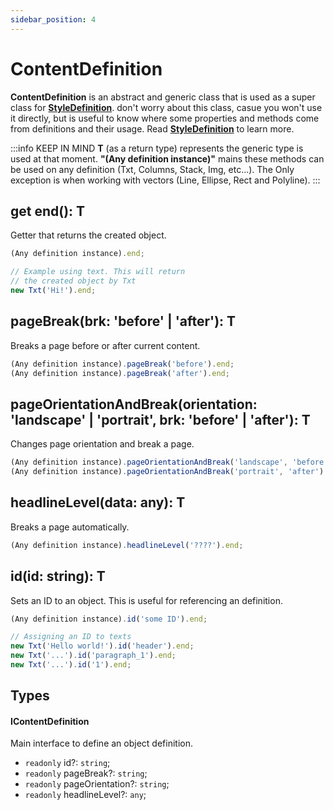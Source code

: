```yaml
---
sidebar_position: 4
---
```


# ContentDefinition

**ContentDefinition** is an abstract and generic class that is used as a super class for **[StyleDefinition](./style-definition.md)**. don't worry about this class, casue you won't use it directly, but is useful to know where some properties and methods come from definitions and their usage. Read **[StyleDefinition](./style-definition.md)** to learn more.

:::info KEEP IN MIND
**T** (as a return type) represents the generic type is used at that moment. **"(Any definition instance)"** mains these methods can be used on any definition (Txt, Columns, Stack, Img, etc...). The Only exception is when working with vectors (Line, Ellipse, Rect and Polyline).
:::

## get end(): T

Getter that returns the created object.

```typescript
(Any definition instance).end;

// Example using text. This will return
// the created object by Txt
new Txt('Hi!').end;
```

## pageBreak(brk: 'before' | 'after'): T

Breaks a page before or after current content. 

```typescript
(Any definition instance).pageBreak('before').end;
(Any definition instance).pageBreak('after').end;
```

## pageOrientationAndBreak(orientation: 'landscape' | 'portrait', brk: 'before' | 'after'): T

Changes page orientation and break a page.

```typescript
(Any definition instance).pageOrientationAndBreak('landscape', 'before').end;
(Any definition instance).pageOrientationAndBreak('portrait', 'after').end;
```

## headlineLevel(data: any): T

Breaks a page automatically.

```typescript
(Any definition instance).headlineLevel('????').end;
```

## id(id: string): T

Sets an ID to an object. This is useful for referencing an definition.

```typescript
(Any definition instance).id('some ID').end;

// Assigning an ID to texts
new Txt('Hello world!').id('header').end;
new Txt('...').id('paragraph_1').end;
new Txt('...').id('1').end;
```

## Types

#### IContentDefinition

Main interface to define an object definition.

* `readonly` id?: `string`;
* `readonly` pageBreak?: `string`;
* `readonly` pageOrientation?: `string`;
* `readonly` headlineLevel?: `any`;
